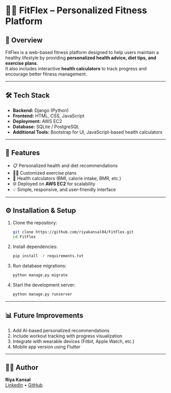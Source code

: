 # 🏋️‍♀️ FitFlex – Personalized Fitness Platform

## 📌 Overview
FitFlex is a web-based fitness platform designed to help users maintain a healthy lifestyle by providing **personalized health advice, diet tips, and exercise plans**.  
It also includes interactive **health calculators** to track progress and encourage better fitness management.

---

## 🛠 Tech Stack
- **Backend:** Django (Python)  
- **Frontend:** HTML, CSS, JavaScript  
- **Deployment:** AWS EC2  
- **Database:** SQLite / PostgreSQL  
- **Additional Tools:** Bootstrap for UI, JavaScript-based health calculators  

---

## 🚀 Features
- 📋 Personalized health and diet recommendations  
- 🏃‍♂️ Customized exercise plans  
- 🔢 Health calculators (BMI, calorie intake, BMR, etc.)  
- 🌐 Deployed on **AWS EC2** for scalability  
- 💡 Simple, responsive, and user-friendly interface  

---

## ⚙️ Installation & Setup
1. Clone the repository:
   ```bash
   git clone https://github.com/riyakansal04/FitFlex.git
   cd FitFlex

2. Install dependencies:
    ```bash
    pip install -r requirements.txt

3. Run database migrations:
    ```bash
    python manage.py migrate

4. Start the development server:
    ```bash
    python manage.py runserver

 ---
    
## 📊 Future Improvements
1. Add AI-based personalized recommendations
2. Include workout tracking with progress visualization
3. Integrate with wearable devices (Fitbit, Apple Watch, etc.)
4. Mobile app version using Flutter

 ---
 
## 👩‍💻 Author
**Riya Kansal**  
[LinkedIn](https://www.linkedin.com/in/riya-kansal-963042268/) • [GitHub](https://github.com/riyakansal04)

